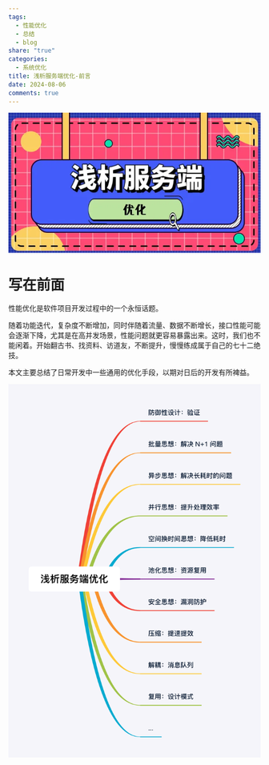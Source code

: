 ```yaml
---
tags:
  - 性能优化
  - 总结
  - blog
share: "true"
categories:
  - 系统优化
title: 浅析服务端优化-前言
date: 2024-08-06
comments: true
---
```


![](assets/images/0d75eb6ae4c9774e40bea34839daadfb_MD5.webp)

# 写在前面

性能优化是软件项目开发过程中的一个永恒话题。

随着功能迭代，复杂度不断增加，同时伴随着流量、数据不断增长，接口性能可能会逐渐下降，尤其是在高并发场景，性能问题就更容易暴露出来。这时，我们也不能闲着。开始翻古书、找资料、访道友，不断提升，慢慢练成属于自己的七十二绝技。

本文主要总结了日常开发中一些通用的优化手段，以期对日后的开发有所裨益。

![](assets/images/016dea583c72914bfc08d6695cf95ef0_MD5.png)
